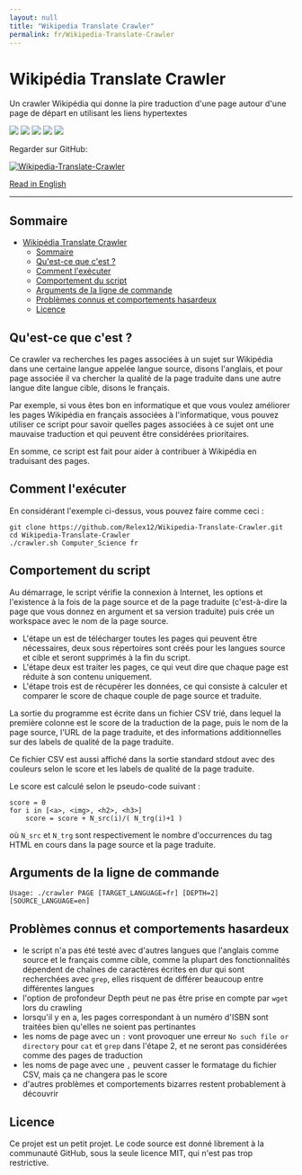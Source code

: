 ```yaml
---
layout: null
title: "Wikipedia Translate Crawler"
permalink: fr/Wikipedia-Translate-Crawler
---
```


# Wikipédia Translate Crawler

Un crawler Wikipédia qui donne la pire traduction d'une page autour d'une page de départ en utilisant les liens hypertextes

![](https://img.shields.io/github/license/Relex12/Wikipedia-Translate-Crawler) ![](https://img.shields.io/github/repo-size/Relex12/Wikipedia-Translate-Crawler) ![](https://img.shields.io/github/languages/top/Relex12/Wikipedia-Translate-Crawler) ![](https://img.shields.io/github/last-commit/Relex12/Wikipedia-Translate-Crawler) ![](https://img.shields.io/github/stars/Relex12/Wikipedia-Translate-Crawler)

Regarder sur GitHub:

[![Wikipedia-Translate-Crawler](https://github-readme-stats.vercel.app/api/pin/?username=Relex12&repo=Wikipedia-Translate-Crawler)](https://github.com/Relex12/Wikipedia-Translate-Crawler)

[Read in English](https://relex12.github.io/Wikipedia-Translate-Crawler)

---

## Sommaire

* [Wikipédia Translate Crawler](#wikipédia-translate-crawler)
    * [Sommaire](#sommaire)
    * [Qu'est-ce que c'est ?](#qu'est-ce-que-c'est-)
    * [Comment l'exécuter](#comment-l'exécuter)
    * [Comportement du script](#comportement-du-script)
    * [Arguments de la ligne de commande](#arguments-de-la-ligne-de-commande)
    * [Problèmes connus et comportements hasardeux](#problèmes-connus-et-comportements-hasardeux)
    * [Licence](#licence)

<!-- table of contents created by Adrian Bonnet, see https://Relex12.github.io/Markdown-Table-of-Contents for more -->

## Qu'est-ce que c'est ?

Ce crawler va recherches les pages associées à un sujet sur Wikipédia dans une certaine langue appelée langue source, disons l'anglais, et pour page associée il va chercher la qualité de la page traduite dans une autre langue dite langue cible, disons le français.

Par exemple, si vous êtes bon en informatique et que vous voulez améliorer les pages Wikipédia en français associées à l'informatique, vous pouvez utiliser ce script pour savoir quelles pages associées à ce sujet ont une mauvaise traduction et qui peuvent être considérées prioritaires.

En somme, ce script est fait pour aider à contribuer à Wikipédia en traduisant des pages.

## Comment l'exécuter

En considérant l'exemple ci-dessus, vous pouvez faire comme ceci :

```
git clone https://github.com/Relex12/Wikipedia-Translate-Crawler.git
cd Wikipedia-Translate-Crawler
./crawler.sh Computer_Science fr
```

## Comportement du script

Au démarrage, le script vérifie la connexion à Internet, les options et l'existence à la fois de la page source et de la page traduite (c'est-à-dire la page que vous donnez en argument et sa version traduite) puis crée un workspace avec le nom de la page source.

* L'étape un est de télécharger toutes les pages qui peuvent être nécessaires, deux sous répertoires sont créés pour les langues source et cible et seront supprimés à la fin du script.
* L'étape deux est traiter les pages, ce qui veut dire que chaque page est réduite à son contenu uniquement.
* L'étape trois est de récupérer les données, ce qui consiste à calculer et comparer le score de chaque couple de page source et traduite.

La sortie du programme est écrite dans un fichier CSV trié, dans lequel la première colonne est le score de la traduction de la page, puis le nom de la page source, l'URL de la page traduite, et des informations additionnelles sur des labels de qualité de la page traduite.

Ce fichier CSV est aussi affiché dans la sortie standard stdout avec des couleurs selon le score et les labels de qualité de la page traduite.

Le score est calculé selon le pseudo-code suivant :

```
score = 0
for i in [<a>, <img>, <h2>, <h3>]
	score = score + N_src(i)/( N_trg(i)+1 )
```

où `N_src` et `N_trg` sont respectivement le nombre d'occurrences du tag HTML en cours dans la page source et la page traduite.

## Arguments de la ligne de commande

```
Usage: ./crawler PAGE [TARGET_LANGUAGE=fr] [DEPTH=2] [SOURCE_LANGUAGE=en]
```

## Problèmes connus et comportements hasardeux

* le script n'a pas été testé avec d'autres langues que l'anglais comme source et le français comme cible, comme la plupart des fonctionnalités dépendent de chaînes de caractères écrites en dur qui sont recherchées avec `grep`, elles risquent de différer beaucoup entre différentes langues
* l'option de profondeur Depth peut ne pas être prise en compte par `wget` lors du crawling
* lorsqu'il y en a, les pages correspondant à un numéro d'ISBN sont traitées bien qu'elles ne soient pas pertinantes
* les noms de page avec un `:` vont provoquer une erreur `No such file or directory` pour `cat` et `grep` dans l'étape 2, et ne seront pas considérées comme des pages de traduction
* les noms de page avec une `,` peuvent casser le formatage du fichier CSV, mais ça ne changera pas le score
* d'autres problèmes et comportements bizarres restent probablement à découvrir


## Licence

Ce projet est un petit projet. Le code source est donné librement à la communauté GitHub, sous la seule licence MIT, qui n'est pas trop restrictive.
